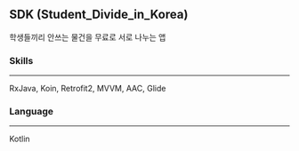 ## SDK (Student_Divide_in_Korea)

학생들끼리 안쓰는 물건을 무료로 서로 나누는 앱

### Skills
---
RxJava, Koin, Retrofit2, MVVM, AAC, Glide

### Language
---
Kotlin
